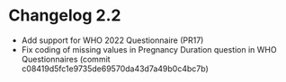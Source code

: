 # Changelog 2.2

* Add support for WHO 2022 Questionnaire (PR17)
* Fix coding of missing values in Pregnancy Duration question in WHO Questionnaires (commit c08419d5fc1e9735de69570da43d7a49b0c4bc7b)

